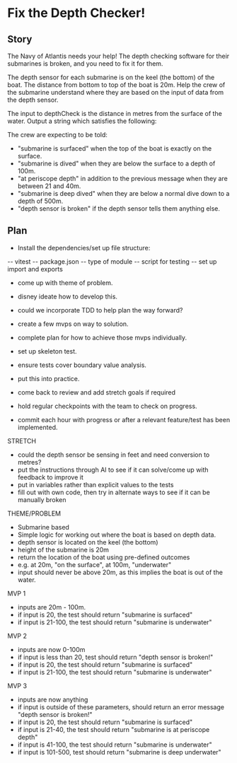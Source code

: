 # Fix the Depth Checker!

## Story

The Navy of Atlantis needs your help! The depth checking software for their submarines is broken, and you need to fix it for them.

The depth sensor for each submarine is on the keel (the bottom) of the boat. The distance from bottom to top of the boat is 20m. Help the crew of the submarine understand where they are based on the input of data from the depth sensor.

The input to depthCheck is the distance in metres from the surface of the water. Output a string which satisfies the following:

The crew are expecting to be told:

- "submarine is surfaced" when the top of the boat is exactly on the surface.
- "submarine is dived" when they are below the surface to a depth of 100m.
- "at periscope depth" in addition to the previous message when they are between 21 and 40m.
- "submarine is deep dived" when they are below a normal dive down to a depth of 500m.
- "depth sensor is broken" if the depth sensor tells them anything else.

## Plan

- Install the dependencies/set up file structure:

-- vitest
-- package.json
-- type of module
-- script for testing
-- set up import and exports

- come up with theme of problem.
- disney ideate how to develop this.
- could we incorporate TDD to help plan the way forward?
- create a few mvps on way to solution.
- complete plan for how to achieve those mvps individually.
- set up skeleton test.
- ensure tests cover boundary value analysis.
- put this into practice.
- come back to review and add stretch goals if required

- hold regular checkpoints with the team to check on progress.
- commit each hour with progress or after a relevant feature/test has been implemented.

STRETCH

- could the depth sensor be sensing in feet and need conversion to metres?
- put the instructions through AI to see if it can solve/come up with feedback to improve it
- put in variables rather than explicit values to the tests
- fill out with own code, then try in alternate ways to see if it can be manually broken

THEME/PROBLEM

- Submarine based
- Simple logic for working out where the boat is based on depth data.
- depth sensor is located on the keel (the bottom)
- height of the submarine is 20m
- return the location of the boat using pre-defined outcomes
- e.g. at 20m, "on the surface", at 100m, "underwater"
- input should never be above 20m, as this implies the boat is out of the water.

MVP 1

- inputs are 20m - 100m.
- if input is 20, the test should return "submarine is surfaced"
- if input is 21-100, the test should return "submarine is underwater"

MVP 2

- inputs are now 0-100m
- if input is less than 20, test should return "depth sensor is broken!"
- if input is 20, the test should return "submarine is surfaced"
- if input is 21-100, the test should return "submarine is underwater"

MVP 3

- inputs are now anything
- if input is outside of these parameters, should return an error message "depth sensor is broken!"
- if input is 20, the test should return "submarine is surfaced"
- if input is 21-40, the test should return "submarine is at periscope depth"
- if input is 41-100, the test should return "submarine is underwater"
- if input is 101-500, test should return "submarine is deep underwater"

